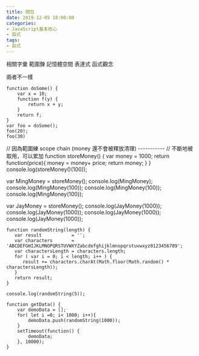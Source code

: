 ```yaml
---
title: 閉包
date: 2019-12-05 18:00:00
categories: 
- JavaScript基本核心
- 函式
tags:
- 函式
---
```


相關字彙
範圍鍊 記憶體空間 表達式 函式觀念

兩者不一樣

```
function doSome() {
    var x = 10;
    function f(y) {
        return x + y;
    }
    return f;
}
var foo = doSome();
foo(20);
foo(30)
```


//  因為範圍練 scope chain (money 還不會被釋放清理) -----------
//  不斷地被取用，可以累加
function storeMoney() {
    var money = 1000;
    return function(price){
        money = money+ price;
        return money;
    }
}
console.log(storeMoney()(100));

var MingMoney = storeMoney();
console.log(MingMoney);
console.log(MingMoney(100));
console.log(MingMoney(100));
console.log(MingMoney(100));

var JayMoney = storeMoney();
console.log(JayMoney(1000));
console.log(JayMoney(1000));
console.log(JayMoney(1000));
console.log(JayMoney(1000));




```
function randomString(length) {
   var result           = '';
   var characters       = 'ABCDEFGHIJKLMNOPQRSTUVWXYZabcdefghijklmnopqrstuvwxyz0123456789';
   var charactersLength = characters.length;
   for ( var i = 0; i < length; i++ ) {
      result += characters.charAt(Math.floor(Math.random() * charactersLength));
   }
   return result;
}

console.log(randomString(5));

function getData() {
    var demoData = [];
	for( let i =0; i< 1000; i++){
        demoData.push(randomString(1000));
    }
	setTimeout(function() {
        demoData;
    }, 10000);
}


```